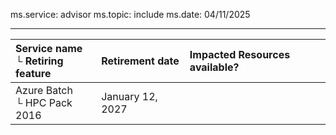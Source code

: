 ms.service: advisor
ms.topic: include
ms.date: 04/11/2025

---

| Service name <br />&#9492; Retiring feature | Retirement date | Impacted Resources available? |
|:--- |:--- |:--- |
| Azure Batch <br />&#9492; HPC Pack 2016 | January 12, 2027 |  |
